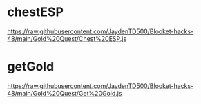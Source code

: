# chestESP

https://raw.githubusercontent.com/JaydenTD500/Blooket-hacks-48/main/Gold%20Quest/Chest%20ESP.js

#  getGold

https://raw.githubusercontent.com/JaydenTD500/Blooket-hacks-48/main/Gold%20Quest/Get%20Gold.js
